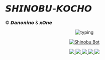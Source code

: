 # 𝙎𝙃𝙄𝙉𝙊𝘽𝙐-𝙆𝙊𝘾𝙃𝙊
© 𝘿𝙖𝙣𝙤𝙣𝙞𝙣𝙤 & 𝙭𝙊𝙣𝙚

<p align="center">
  <img src="https://readme-typing-svg.demolab.com?font=Fira+Code&pause=1000&color=A020F0&center=true&vCenter=true&width=435&lines=Shinobu+Bot+%F0%9F%A6%8B;Power+By+Danonino+%F0%9F%A7%B8;Bot+en+desarrollo+%F0%9F%8C%B8;Deja+tu+estrellita+%E2%AD%90" alt="typing" />
</p>

<p align="center">
  <a href="https://postimg.cc/GBf852tH">
    <img src="https://i.postimg.cc/ZRb80vhF/images-3-x4.png" alt="Shinobu Bot" style="max-width:100%;" />
  </a>
</p>

<p align="center">
  <a href="https://github.com/ypsuke862">
    <img src="https://img.shields.io/badge/Autor-Danonino-8A2BE2?style=for-the-badge&logo=github&logoColor=white" />
  </a>
  <a href="https://instagram.com/kob_dano_nino">
    <img src="https://img.shields.io/badge/Instagram-kob_dano_nino-E4405F?style=for-the-badge&logo=instagram&logoColor=white" />
  </a>
  <a href="https://wa.me/529992042946">
    <img src="https://img.shields.io/badge/WhatsApp-Chat-25D366?style=for-the-badge&logo=whatsapp&logoColor=white" />
  </a>
  <a href="https://www.tiktok.com/@dano_nino_uwu">
<img src="https://img.shields.io/badge/TikTok-dano_nino_uwu-010101?style=for-the-badge&logo=tiktok&logoColor=white" />
  </a>
  <img src="https://img.shields.io/badge/JavaScript-Verificado-F7DF1E?style=for-the-badge&logo=javascript&logoColor=black" />
</p>
















